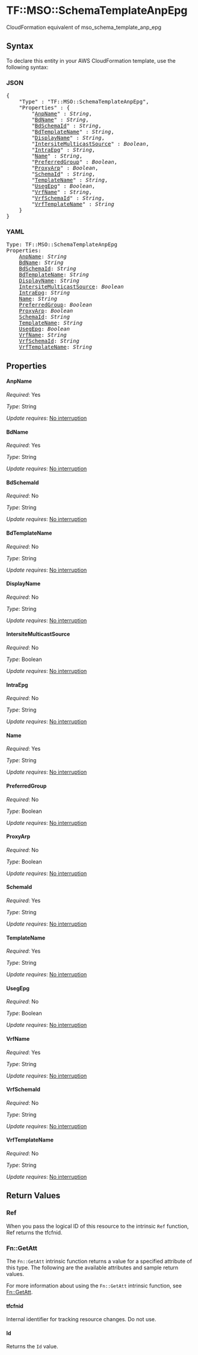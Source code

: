 # TF::MSO::SchemaTemplateAnpEpg

CloudFormation equivalent of mso_schema_template_anp_epg

## Syntax

To declare this entity in your AWS CloudFormation template, use the following syntax:

### JSON

<pre>
{
    "Type" : "TF::MSO::SchemaTemplateAnpEpg",
    "Properties" : {
        "<a href="#anpname" title="AnpName">AnpName</a>" : <i>String</i>,
        "<a href="#bdname" title="BdName">BdName</a>" : <i>String</i>,
        "<a href="#bdschemaid" title="BdSchemaId">BdSchemaId</a>" : <i>String</i>,
        "<a href="#bdtemplatename" title="BdTemplateName">BdTemplateName</a>" : <i>String</i>,
        "<a href="#displayname" title="DisplayName">DisplayName</a>" : <i>String</i>,
        "<a href="#intersitemulticastsource" title="IntersiteMulticastSource">IntersiteMulticastSource</a>" : <i>Boolean</i>,
        "<a href="#intraepg" title="IntraEpg">IntraEpg</a>" : <i>String</i>,
        "<a href="#name" title="Name">Name</a>" : <i>String</i>,
        "<a href="#preferredgroup" title="PreferredGroup">PreferredGroup</a>" : <i>Boolean</i>,
        "<a href="#proxyarp" title="ProxyArp">ProxyArp</a>" : <i>Boolean</i>,
        "<a href="#schemaid" title="SchemaId">SchemaId</a>" : <i>String</i>,
        "<a href="#templatename" title="TemplateName">TemplateName</a>" : <i>String</i>,
        "<a href="#usegepg" title="UsegEpg">UsegEpg</a>" : <i>Boolean</i>,
        "<a href="#vrfname" title="VrfName">VrfName</a>" : <i>String</i>,
        "<a href="#vrfschemaid" title="VrfSchemaId">VrfSchemaId</a>" : <i>String</i>,
        "<a href="#vrftemplatename" title="VrfTemplateName">VrfTemplateName</a>" : <i>String</i>
    }
}
</pre>

### YAML

<pre>
Type: TF::MSO::SchemaTemplateAnpEpg
Properties:
    <a href="#anpname" title="AnpName">AnpName</a>: <i>String</i>
    <a href="#bdname" title="BdName">BdName</a>: <i>String</i>
    <a href="#bdschemaid" title="BdSchemaId">BdSchemaId</a>: <i>String</i>
    <a href="#bdtemplatename" title="BdTemplateName">BdTemplateName</a>: <i>String</i>
    <a href="#displayname" title="DisplayName">DisplayName</a>: <i>String</i>
    <a href="#intersitemulticastsource" title="IntersiteMulticastSource">IntersiteMulticastSource</a>: <i>Boolean</i>
    <a href="#intraepg" title="IntraEpg">IntraEpg</a>: <i>String</i>
    <a href="#name" title="Name">Name</a>: <i>String</i>
    <a href="#preferredgroup" title="PreferredGroup">PreferredGroup</a>: <i>Boolean</i>
    <a href="#proxyarp" title="ProxyArp">ProxyArp</a>: <i>Boolean</i>
    <a href="#schemaid" title="SchemaId">SchemaId</a>: <i>String</i>
    <a href="#templatename" title="TemplateName">TemplateName</a>: <i>String</i>
    <a href="#usegepg" title="UsegEpg">UsegEpg</a>: <i>Boolean</i>
    <a href="#vrfname" title="VrfName">VrfName</a>: <i>String</i>
    <a href="#vrfschemaid" title="VrfSchemaId">VrfSchemaId</a>: <i>String</i>
    <a href="#vrftemplatename" title="VrfTemplateName">VrfTemplateName</a>: <i>String</i>
</pre>

## Properties

#### AnpName

_Required_: Yes

_Type_: String

_Update requires_: [No interruption](https://docs.aws.amazon.com/AWSCloudFormation/latest/UserGuide/using-cfn-updating-stacks-update-behaviors.html#update-no-interrupt)

#### BdName

_Required_: Yes

_Type_: String

_Update requires_: [No interruption](https://docs.aws.amazon.com/AWSCloudFormation/latest/UserGuide/using-cfn-updating-stacks-update-behaviors.html#update-no-interrupt)

#### BdSchemaId

_Required_: No

_Type_: String

_Update requires_: [No interruption](https://docs.aws.amazon.com/AWSCloudFormation/latest/UserGuide/using-cfn-updating-stacks-update-behaviors.html#update-no-interrupt)

#### BdTemplateName

_Required_: No

_Type_: String

_Update requires_: [No interruption](https://docs.aws.amazon.com/AWSCloudFormation/latest/UserGuide/using-cfn-updating-stacks-update-behaviors.html#update-no-interrupt)

#### DisplayName

_Required_: No

_Type_: String

_Update requires_: [No interruption](https://docs.aws.amazon.com/AWSCloudFormation/latest/UserGuide/using-cfn-updating-stacks-update-behaviors.html#update-no-interrupt)

#### IntersiteMulticastSource

_Required_: No

_Type_: Boolean

_Update requires_: [No interruption](https://docs.aws.amazon.com/AWSCloudFormation/latest/UserGuide/using-cfn-updating-stacks-update-behaviors.html#update-no-interrupt)

#### IntraEpg

_Required_: No

_Type_: String

_Update requires_: [No interruption](https://docs.aws.amazon.com/AWSCloudFormation/latest/UserGuide/using-cfn-updating-stacks-update-behaviors.html#update-no-interrupt)

#### Name

_Required_: Yes

_Type_: String

_Update requires_: [No interruption](https://docs.aws.amazon.com/AWSCloudFormation/latest/UserGuide/using-cfn-updating-stacks-update-behaviors.html#update-no-interrupt)

#### PreferredGroup

_Required_: No

_Type_: Boolean

_Update requires_: [No interruption](https://docs.aws.amazon.com/AWSCloudFormation/latest/UserGuide/using-cfn-updating-stacks-update-behaviors.html#update-no-interrupt)

#### ProxyArp

_Required_: No

_Type_: Boolean

_Update requires_: [No interruption](https://docs.aws.amazon.com/AWSCloudFormation/latest/UserGuide/using-cfn-updating-stacks-update-behaviors.html#update-no-interrupt)

#### SchemaId

_Required_: Yes

_Type_: String

_Update requires_: [No interruption](https://docs.aws.amazon.com/AWSCloudFormation/latest/UserGuide/using-cfn-updating-stacks-update-behaviors.html#update-no-interrupt)

#### TemplateName

_Required_: Yes

_Type_: String

_Update requires_: [No interruption](https://docs.aws.amazon.com/AWSCloudFormation/latest/UserGuide/using-cfn-updating-stacks-update-behaviors.html#update-no-interrupt)

#### UsegEpg

_Required_: No

_Type_: Boolean

_Update requires_: [No interruption](https://docs.aws.amazon.com/AWSCloudFormation/latest/UserGuide/using-cfn-updating-stacks-update-behaviors.html#update-no-interrupt)

#### VrfName

_Required_: Yes

_Type_: String

_Update requires_: [No interruption](https://docs.aws.amazon.com/AWSCloudFormation/latest/UserGuide/using-cfn-updating-stacks-update-behaviors.html#update-no-interrupt)

#### VrfSchemaId

_Required_: No

_Type_: String

_Update requires_: [No interruption](https://docs.aws.amazon.com/AWSCloudFormation/latest/UserGuide/using-cfn-updating-stacks-update-behaviors.html#update-no-interrupt)

#### VrfTemplateName

_Required_: No

_Type_: String

_Update requires_: [No interruption](https://docs.aws.amazon.com/AWSCloudFormation/latest/UserGuide/using-cfn-updating-stacks-update-behaviors.html#update-no-interrupt)

## Return Values

### Ref

When you pass the logical ID of this resource to the intrinsic `Ref` function, Ref returns the tfcfnid.

### Fn::GetAtt

The `Fn::GetAtt` intrinsic function returns a value for a specified attribute of this type. The following are the available attributes and sample return values.

For more information about using the `Fn::GetAtt` intrinsic function, see [Fn::GetAtt](https://docs.aws.amazon.com/AWSCloudFormation/latest/UserGuide/intrinsic-function-reference-getatt.html).

#### tfcfnid

Internal identifier for tracking resource changes. Do not use.

#### Id

Returns the <code>Id</code> value.

